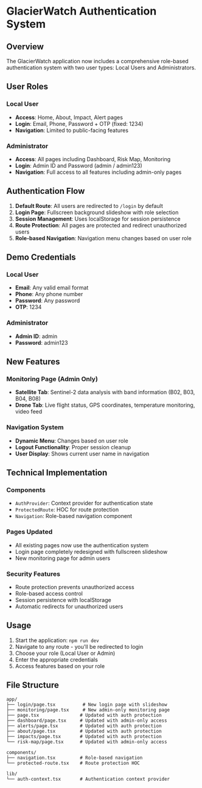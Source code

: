 # GlacierWatch Authentication System

## Overview
The GlacierWatch application now includes a comprehensive role-based authentication system with two user types: Local Users and Administrators.

## User Roles

### Local User
- **Access**: Home, About, Impact, Alert pages
- **Login**: Email, Phone, Password + OTP (fixed: 1234)
- **Navigation**: Limited to public-facing features

### Administrator
- **Access**: All pages including Dashboard, Risk Map, Monitoring
- **Login**: Admin ID and Password (admin / admin123)
- **Navigation**: Full access to all features including admin-only pages

## Authentication Flow

1. **Default Route**: All users are redirected to `/login` by default
2. **Login Page**: Fullscreen background slideshow with role selection
3. **Session Management**: Uses localStorage for session persistence
4. **Route Protection**: All pages are protected and redirect unauthorized users
5. **Role-based Navigation**: Navigation menu changes based on user role

## Demo Credentials

### Local User
- **Email**: Any valid email format
- **Phone**: Any phone number
- **Password**: Any password
- **OTP**: 1234

### Administrator
- **Admin ID**: admin
- **Password**: admin123

## New Features

### Monitoring Page (Admin Only)
- **Satellite Tab**: Sentinel-2 data analysis with band information (B02, B03, B04, B08)
- **Drone Tab**: Live flight status, GPS coordinates, temperature monitoring, video feed

### Navigation System
- **Dynamic Menu**: Changes based on user role
- **Logout Functionality**: Proper session cleanup
- **User Display**: Shows current user name in navigation

## Technical Implementation

### Components
- `AuthProvider`: Context provider for authentication state
- `ProtectedRoute`: HOC for route protection
- `Navigation`: Role-based navigation component

### Pages Updated
- All existing pages now use the authentication system
- Login page completely redesigned with fullscreen slideshow
- New monitoring page for admin users

### Security Features
- Route protection prevents unauthorized access
- Role-based access control
- Session persistence with localStorage
- Automatic redirects for unauthorized users

## Usage

1. Start the application: `npm run dev`
2. Navigate to any route - you'll be redirected to login
3. Choose your role (Local User or Admin)
4. Enter the appropriate credentials
5. Access features based on your role

## File Structure
```
app/
├── login/page.tsx          # New login page with slideshow
├── monitoring/page.tsx     # New admin-only monitoring page
├── page.tsx               # Updated with auth protection
├── dashboard/page.tsx     # Updated with admin-only access
├── alerts/page.tsx        # Updated with auth protection
├── about/page.tsx         # Updated with auth protection
├── impacts/page.tsx       # Updated with auth protection
└── risk-map/page.tsx      # Updated with admin-only access

components/
├── navigation.tsx         # Role-based navigation
└── protected-route.tsx    # Route protection HOC

lib/
└── auth-context.tsx       # Authentication context provider
```
